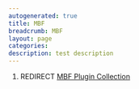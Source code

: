 ```yaml
---
autogenerated: true
title: MBF
breadcrumb: MBF
layout: page
categories: 
description: test description
---
```


1.  REDIRECT [MBF Plugin Collection](MBF_Plugin_Collection )
